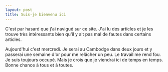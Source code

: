 ```yaml
---
layout: post
title: Suis-je bienvenu ici
---
```


C'est par hasard que j'ai navigué sur ce site. J'ai lu des articles et je les trouve très intéressants bien qu'il y ait pas mal de fautes dans certains articles.

Aujourd'hui c'est mercredi. Je serai au Cambodge dans deux jours et y passerai une semaine d'or pour me relâcher un peu. Le travail me rend fou. Je suis toujours occupé. Mais je crois que je viendrai ici de temps en temps. Bonne chance à tous et à toutes.

 
